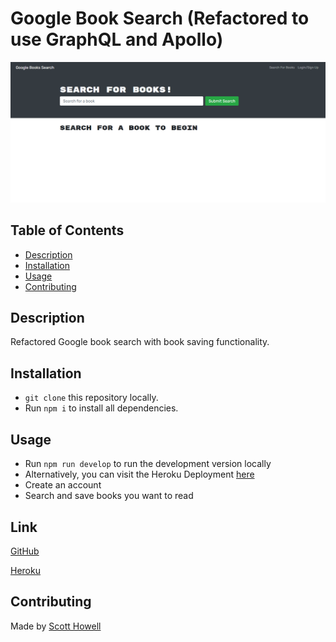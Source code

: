 # Google Book Search (Refactored to use GraphQL and Apollo)

<img src="./Assets/img.PNG" style="height: auto; width: 600px" alt="screenshot" />

## Table of Contents

-   [Description](#description)
-   [Installation](#installation)
-   [Usage](#usage)
-   [Contributing](#contributing)

## Description

Refactored Google book search with book saving functionality.

## Installation

-   `git clone` this repository locally.
-   Run `npm i` to install all dependencies.

## Usage

-   Run `npm run develop` to run the development version locally
-   Alternatively, you can visit the Heroku Deployment [here](https://book-search-refactor.herokuapp.com/)
-   Create an account
-   Search and save books you want to read

## Link

[GitHub](https://github.com/CyanideTheJuggla/book-search-refactor)

[Heroku](https://book-search-refactor.herokuapp.com/)

## Contributing

Made by [Scott Howell](https://github.com/cyanidethejuggla)
